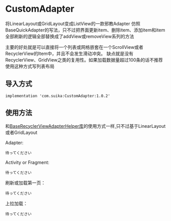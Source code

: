 # CustomAdapter
将LinearLayout或GridLayout变成ListView的一款邪教Adapter
仿照BaseQuickAdapter的写法，只不过把界面更新item、删除item、添加item和item全部刷新的逻辑全部替换成了addView或removeView系列的方法

主要的好处就是可以直接将一个列表或网格嵌套在一个ScrollView或者RecyclerView的Item中，并且不会发生滑动冲突。
缺点就是没有RecyclerView、GridView之类的复用性。如果加载数据量超过100条的话不推荐使用这种方式写列表布局

## 导入方式
`implementation 'com.suika:CustomAdapter:1.0.2'`

## 使用方法
和[BaseRecyclerViewAdapterHelper库](https://github.com/CymChad/BaseRecyclerViewAdapterHelper)的使用方式一样,只不过基于LinearLayout或者GridLayout

Adapter:

`待ってください`

Activity or Fragment:

`待ってください`

刷新或加载第一页：

`待ってください`

上拉加载：

`待ってください`



